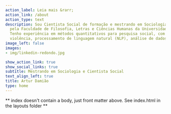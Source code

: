 ```yaml
---
action_label: Leia mais &rarr;
action_link: /about
action_type: text
description: Sou Cientista Social de formação e mestrando em Sociologia, ambos
  pela Faculdade de Filosofia, Letras e Ciências Humanas da Universidade de São Paulo (FFLCH/USP).
  Tenho experiência em métodos quantitativos para pesquisa social, com ênfase em estudos de
  violência, processamento de linguagem natural (NLP), análise de dados sociais e geoespaciais.
image_left: false
images:
- img/linkedin-redondo.jpg

show_action_link: true
show_social_links: true
subtitle: Mestrando em Sociologia e Cientista Social
text_align_left: true
title: Artur Damião
type: home
---
```


** index doesn't contain a body, just front matter above.
See index.html in the layouts folder **
